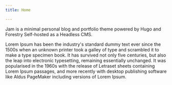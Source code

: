 ```yaml
---
title: Home

---
```

Jam is a minimal personal blog and portfolio theme powered by Hugo and Forestry Self-hosted as a Headless CMS.

Lorem Ipsum has been the industry's standard dummy text ever since the 1500s when an unknown printer took a galley of type and scrambled it to make a type specimen book. It has survived not only five centuries, but also the leap into electronic typesetting, remaining essentially unchanged. It was popularised in the 1960s with the release of Letraset sheets containing Lorem Ipsum passages, and more recently with desktop publishing software like Aldus PageMaker including versions of Lorem Ipsum.
